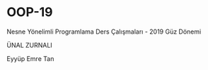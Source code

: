 ﻿# OOP-19
Nesne Yönelimli Programlama Ders Çalışmaları - 2019 Güz Dönemi

ÜNAL  ZURNALI

Eyyüp Emre Tan
